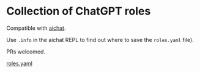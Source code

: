 # Collection of ChatGPT roles

Compatible with [aichat](./sigoden/aichat).

Use `.info` in the aichat REPL to find out where to save the `roles.yaml` file).

PRs welcomed.

[roles.yaml](./roles.yaml)
